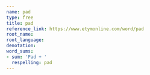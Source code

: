 ```yaml
---
name: pad
type: free
title: pad
reference_link: https://www.etymonline.com/word/pad
root_name: 
root_language: 
denotation: 
word_sums:
- sum: 'Pad + '
  respelling: pad
---
```

